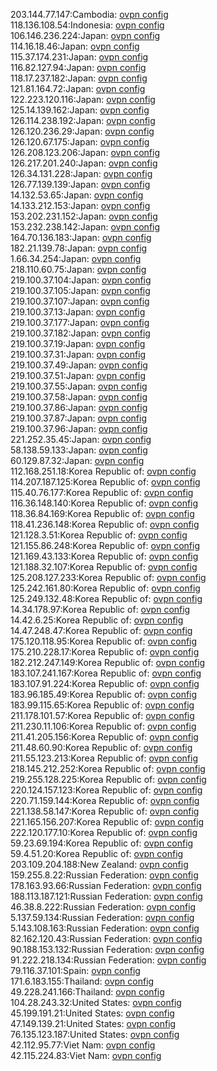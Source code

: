 203.144.77.147:Cambodia: [ovpn config](vpn/203_144_77_147.ovpn)  
118.136.108.54:Indonesia: [ovpn config](vpn/118_136_108_54.ovpn)  
106.146.236.224:Japan: [ovpn config](vpn/106_146_236_224.ovpn)  
114.16.18.46:Japan: [ovpn config](vpn/114_16_18_46.ovpn)  
115.37.174.231:Japan: [ovpn config](vpn/115_37_174_231.ovpn)  
116.82.127.94:Japan: [ovpn config](vpn/116_82_127_94.ovpn)  
118.17.237.182:Japan: [ovpn config](vpn/118_17_237_182.ovpn)  
121.81.164.72:Japan: [ovpn config](vpn/121_81_164_72.ovpn)  
122.223.120.116:Japan: [ovpn config](vpn/122_223_120_116.ovpn)  
125.14.139.162:Japan: [ovpn config](vpn/125_14_139_162.ovpn)  
126.114.238.192:Japan: [ovpn config](vpn/126_114_238_192.ovpn)  
126.120.236.29:Japan: [ovpn config](vpn/126_120_236_29.ovpn)  
126.120.67.175:Japan: [ovpn config](vpn/126_120_67_175.ovpn)  
126.208.123.206:Japan: [ovpn config](vpn/126_208_123_206.ovpn)  
126.217.201.240:Japan: [ovpn config](vpn/126_217_201_240.ovpn)  
126.34.131.228:Japan: [ovpn config](vpn/126_34_131_228.ovpn)  
126.77.139.139:Japan: [ovpn config](vpn/126_77_139_139.ovpn)  
14.132.53.65:Japan: [ovpn config](vpn/14_132_53_65.ovpn)  
14.133.212.153:Japan: [ovpn config](vpn/14_133_212_153.ovpn)  
153.202.231.152:Japan: [ovpn config](vpn/153_202_231_152.ovpn)  
153.232.238.142:Japan: [ovpn config](vpn/153_232_238_142.ovpn)  
164.70.136.183:Japan: [ovpn config](vpn/164_70_136_183.ovpn)  
182.21.139.78:Japan: [ovpn config](vpn/182_21_139_78.ovpn)  
1.66.34.254:Japan: [ovpn config](vpn/1_66_34_254.ovpn)  
218.110.60.75:Japan: [ovpn config](vpn/218_110_60_75.ovpn)  
219.100.37.104:Japan: [ovpn config](vpn/219_100_37_104.ovpn)  
219.100.37.105:Japan: [ovpn config](vpn/219_100_37_105.ovpn)  
219.100.37.107:Japan: [ovpn config](vpn/219_100_37_107.ovpn)  
219.100.37.13:Japan: [ovpn config](vpn/219_100_37_13.ovpn)  
219.100.37.177:Japan: [ovpn config](vpn/219_100_37_177.ovpn)  
219.100.37.182:Japan: [ovpn config](vpn/219_100_37_182.ovpn)  
219.100.37.19:Japan: [ovpn config](vpn/219_100_37_19.ovpn)  
219.100.37.31:Japan: [ovpn config](vpn/219_100_37_31.ovpn)  
219.100.37.49:Japan: [ovpn config](vpn/219_100_37_49.ovpn)  
219.100.37.51:Japan: [ovpn config](vpn/219_100_37_51.ovpn)  
219.100.37.55:Japan: [ovpn config](vpn/219_100_37_55.ovpn)  
219.100.37.58:Japan: [ovpn config](vpn/219_100_37_58.ovpn)  
219.100.37.86:Japan: [ovpn config](vpn/219_100_37_86.ovpn)  
219.100.37.87:Japan: [ovpn config](vpn/219_100_37_87.ovpn)  
219.100.37.96:Japan: [ovpn config](vpn/219_100_37_96.ovpn)  
221.252.35.45:Japan: [ovpn config](vpn/221_252_35_45.ovpn)  
58.138.59.133:Japan: [ovpn config](vpn/58_138_59_133.ovpn)  
60.129.87.32:Japan: [ovpn config](vpn/60_129_87_32.ovpn)  
112.168.251.18:Korea Republic of: [ovpn config](vpn/112_168_251_18.ovpn)  
114.207.187.125:Korea Republic of: [ovpn config](vpn/114_207_187_125.ovpn)  
115.40.76.177:Korea Republic of: [ovpn config](vpn/115_40_76_177.ovpn)  
116.36.148.140:Korea Republic of: [ovpn config](vpn/116_36_148_140.ovpn)  
118.36.84.169:Korea Republic of: [ovpn config](vpn/118_36_84_169.ovpn)  
118.41.236.148:Korea Republic of: [ovpn config](vpn/118_41_236_148.ovpn)  
121.128.3.51:Korea Republic of: [ovpn config](vpn/121_128_3_51.ovpn)  
121.155.86.248:Korea Republic of: [ovpn config](vpn/121_155_86_248.ovpn)  
121.169.43.133:Korea Republic of: [ovpn config](vpn/121_169_43_133.ovpn)  
121.188.32.107:Korea Republic of: [ovpn config](vpn/121_188_32_107.ovpn)  
125.208.127.233:Korea Republic of: [ovpn config](vpn/125_208_127_233.ovpn)  
125.242.161.80:Korea Republic of: [ovpn config](vpn/125_242_161_80.ovpn)  
125.249.132.48:Korea Republic of: [ovpn config](vpn/125_249_132_48.ovpn)  
14.34.178.97:Korea Republic of: [ovpn config](vpn/14_34_178_97.ovpn)  
14.42.6.25:Korea Republic of: [ovpn config](vpn/14_42_6_25.ovpn)  
14.47.248.47:Korea Republic of: [ovpn config](vpn/14_47_248_47.ovpn)  
175.120.118.95:Korea Republic of: [ovpn config](vpn/175_120_118_95.ovpn)  
175.210.228.17:Korea Republic of: [ovpn config](vpn/175_210_228_17.ovpn)  
182.212.247.149:Korea Republic of: [ovpn config](vpn/182_212_247_149.ovpn)  
183.107.241.167:Korea Republic of: [ovpn config](vpn/183_107_241_167.ovpn)  
183.107.91.224:Korea Republic of: [ovpn config](vpn/183_107_91_224.ovpn)  
183.96.185.49:Korea Republic of: [ovpn config](vpn/183_96_185_49.ovpn)  
183.99.115.65:Korea Republic of: [ovpn config](vpn/183_99_115_65.ovpn)  
211.178.101.57:Korea Republic of: [ovpn config](vpn/211_178_101_57.ovpn)  
211.230.11.106:Korea Republic of: [ovpn config](vpn/211_230_11_106.ovpn)  
211.41.205.156:Korea Republic of: [ovpn config](vpn/211_41_205_156.ovpn)  
211.48.60.90:Korea Republic of: [ovpn config](vpn/211_48_60_90.ovpn)  
211.55.123.213:Korea Republic of: [ovpn config](vpn/211_55_123_213.ovpn)  
218.145.212.252:Korea Republic of: [ovpn config](vpn/218_145_212_252.ovpn)  
219.255.128.225:Korea Republic of: [ovpn config](vpn/219_255_128_225.ovpn)  
220.124.157.123:Korea Republic of: [ovpn config](vpn/220_124_157_123.ovpn)  
220.71.159.144:Korea Republic of: [ovpn config](vpn/220_71_159_144.ovpn)  
221.138.58.147:Korea Republic of: [ovpn config](vpn/221_138_58_147.ovpn)  
221.165.156.207:Korea Republic of: [ovpn config](vpn/221_165_156_207.ovpn)  
222.120.177.10:Korea Republic of: [ovpn config](vpn/222_120_177_10.ovpn)  
59.23.69.194:Korea Republic of: [ovpn config](vpn/59_23_69_194.ovpn)  
59.4.51.20:Korea Republic of: [ovpn config](vpn/59_4_51_20.ovpn)  
203.109.204.188:New Zealand: [ovpn config](vpn/203_109_204_188.ovpn)  
159.255.8.22:Russian Federation: [ovpn config](vpn/159_255_8_22.ovpn)  
178.163.93.66:Russian Federation: [ovpn config](vpn/178_163_93_66.ovpn)  
188.113.187.121:Russian Federation: [ovpn config](vpn/188_113_187_121.ovpn)  
46.38.8.222:Russian Federation: [ovpn config](vpn/46_38_8_222.ovpn)  
5.137.59.134:Russian Federation: [ovpn config](vpn/5_137_59_134.ovpn)  
5.143.108.163:Russian Federation: [ovpn config](vpn/5_143_108_163.ovpn)  
82.162.120.43:Russian Federation: [ovpn config](vpn/82_162_120_43.ovpn)  
90.188.153.132:Russian Federation: [ovpn config](vpn/90_188_153_132.ovpn)  
91.222.218.134:Russian Federation: [ovpn config](vpn/91_222_218_134.ovpn)  
79.116.37.101:Spain: [ovpn config](vpn/79_116_37_101.ovpn)  
171.6.183.155:Thailand: [ovpn config](vpn/171_6_183_155.ovpn)  
49.228.241.166:Thailand: [ovpn config](vpn/49_228_241_166.ovpn)  
104.28.243.32:United States: [ovpn config](vpn/104_28_243_32.ovpn)  
45.199.191.21:United States: [ovpn config](vpn/45_199_191_21.ovpn)  
47.149.139.21:United States: [ovpn config](vpn/47_149_139_21.ovpn)  
76.135.123.187:United States: [ovpn config](vpn/76_135_123_187.ovpn)  
42.112.95.77:Viet Nam: [ovpn config](vpn/42_112_95_77.ovpn)  
42.115.224.83:Viet Nam: [ovpn config](vpn/42_115_224_83.ovpn)  
